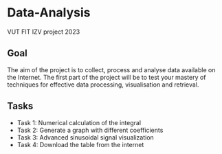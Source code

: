 # Data-Analysis
VUT FIT IZV project 2023

## Goal
The aim of the project is to collect, process and analyse data available on the Internet.
The first part of the project will be to test your mastery of techniques for effective data processing, visualisation and retrieval.

## Tasks
- Task 1: Numerical calculation of the integral
- Task 2: Generate a graph with different coefficients
- Task 3: Advanced sinusoidal signal visualization
- Task 4: Download the table from the internet
